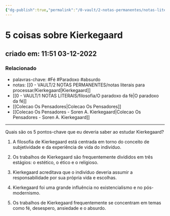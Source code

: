 ```yaml
---
{"dg-publish":true,"permalink":"/0-vault/2-notas-permanentes/notas-literais-para-processar/5-coisas-sobre-kierkegaard/","tags":["Fé","Paradoxo","absurdo"],"dgHomeLink":true,"dgShowLocalGraph":true,"dgShowFileTree":true,"noteIcon":""}
---
```


# 5 coisas sobre Kierkegaard
## criado em: 11:51 03-12-2022

### Relacionado
- palavras-chave: #Fé #Paradoxo #absurdo
- notas: [[0 - VAULT/2 NOTAS PERMANENTES/notas literais para processar/Kierkegaard\|Kierkegaard]]
- [[0 - VAULT/1 NOTAS LITERAIS/filosofia/O paradoxo da fé\|O paradoxo da fé]]
- [[Colecao Os Pensadores\|Colecao Os Pensadores]]
- [[Colecao Os Pensadores - Soren A. Kierkegaard\|Colecao Os Pensadores - Soren A. Kierkegaard]]
---
Quais são os 5 pontos-chave que eu deveria saber ao estudar Kierkegaard?

1. A filosofia de Kierkegaard está centrada em torno do conceito de subjetividade e da experiência de vida do indivíduo.

2. Os trabalhos de Kierkegaard são frequentemente divididos em três estágios: o estético, o ético e o religioso.

3. Kierkegaard acreditava que o indivíduo deveria assumir a responsabilidade por sua própria vida e escolhas.

4. Kierkegaard foi uma grande influência no existencialismo e no pós-modernismo.

5. Os trabalhos de Kierkegaard frequentemente se concentram em temas como fé, desespero, ansiedade e o absurdo.